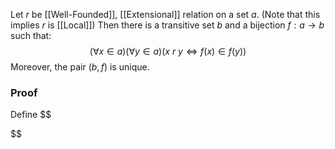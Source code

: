 Let $r$ be [[Well-Founded]], [[Extensional]] relation on a set $a$.
(Note that this implies $r$ is [[Local]])
Then there is a transitive set $b$ and a bijection $f:a\to b$
such that:
$$
(\forall x\in a)(\forall y\in a)(x\ r\ y\iff f(x)\in f(y))
$$
Moreover, the pair $(b,f)$ is unique.
### Proof
Define
$$

$$